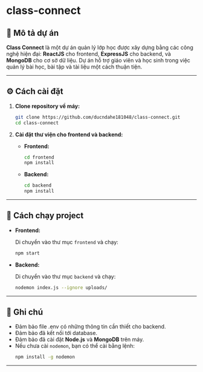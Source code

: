 
# class-connect

## 📘 Mô tả dự án

**Class Connect** là một dự án quản lý lớp học được xây dựng bằng các công nghệ hiện đại: **ReactJS** cho frontend, **ExpressJS** cho backend, và **MongoDB** cho cơ sở dữ liệu. Dự án hỗ trợ giáo viên và học sinh trong việc quản lý bài học, bài tập và tài liệu một cách thuận tiện.

---

## ⚙️ Cách cài đặt

1. **Clone repository về máy:**

   ```bash
   git clone https://github.com/ducndahe181048/class-connect.git
   cd class-connect
   ```

2. **Cài đặt thư viện cho frontend và backend:**

   - **Frontend:**
     ```bash
     cd frontend
     npm install
     ```

   - **Backend:**
     ```bash
     cd backend
     npm install
     ```

---

## 🚀 Cách chạy project

- **Frontend:**

  Di chuyển vào thư mục `frontend` và chạy:
  ```bash
  npm start
  ```

- **Backend:**

  Di chuyển vào thư mục `backend` và chạy:
  ```bash
  nodemon index.js --ignore uploads/
  ```

---

## 📌 Ghi chú

- Đảm bảo file .env có những thông tin cần thiết cho backend.
- Đảm bảo đã kết nối tới database.
- Đảm bảo đã cài đặt **Node.js** và **MongoDB** trên máy.
- Nếu chưa cài `nodemon`, bạn có thể cài bằng lệnh:
  ```bash
  npm install -g nodemon
  ```

---
